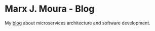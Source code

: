 # Marx J. Moura - Blog

My [blog](https://marxjmoura.com) about microservices architecture and software development.
